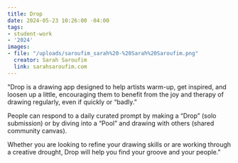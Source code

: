 ```yaml
---
title: Drop
date: 2024-05-23 10:26:00 -04:00
tags:
- student-work
- '2024'
images:
- file: "/uploads/saroufim_sarah%20-%20Sarah%20Saroufim.png"
  creator: Sarah Saroufim
  link: sarahsaroufim.com
---
```


"Drop is a drawing app designed to help artists warm-up, get inspired, and loosen up a little, encouraging them to benefit from the joy and therapy of drawing regularly, even if quickly or “badly.”

People can respond to a daily curated prompt by making a “Drop” (solo submission) or by diving into a “Pool” and drawing with others (shared community canvas).

Whether you are looking to refine your drawing skills or are working through a creative drought, Drop will help you find your groove and your people."